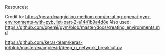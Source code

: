 Resources:

Credit to: https://gerardmaggiolino.medium.com/creating-openai-gym-environments-with-pybullet-part-2-a1441b9a4d8e
Also used: https://github.com/openai/gym/blob/master/docs/creating_environments.md

https://github.com/keras-team/keras-io/blob/master/examples/rl/deep_q_network_breakout.py
